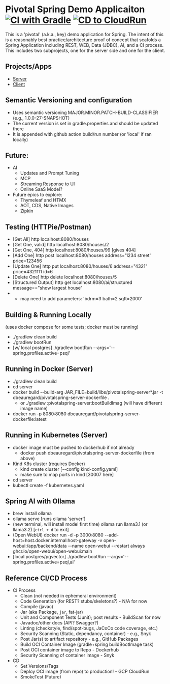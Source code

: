 # Pivotal Spring Demo Applicaiton [![CI with Gradle](https://github.com/dbeauregard/pivotalspring/actions/workflows/CI-gradle.yml/badge.svg?branch=main)](https://github.com/dbeauregard/pivotalspring/actions/workflows/CI-gradle.yml) [![CD to CloudRun](https://github.com/dbeauregard/pivotalspring/actions/workflows/CD-CloudRun.yaml/badge.svg)](https://github.com/dbeauregard/pivotalspring/actions/workflows/CD-CloudRun.yaml)
This is a 'pivotal' (a.k.a., key) demo application for Spring.
The intent of this is a reasonably best practice/architecture proof of concept that 
scafolds a Spring Application including REST, WEB, Data (JDBC), AI, and a CI process.
This includes two subprojects, one for the server side and one for the client.

## Projects/Apps
- [Server](server)
- [Client](client)

## Semantic Versioning and configuration
- Uses semantic versioning MAJOR.MINOR.PATCH-BUILD-CLASSIFIER (e.g., 1.0.0-27-SNAPSHOT)
- The current version is set in gradle.properties and should be updated there
- It is appended with github action build/run number (or 'local' if ran locally)

## Future:
- AI
    - Updates and Prompt Tuning
    - MCP
    - Streaming Response to UI
    - Online SaaS Model?
- Future epics to explore: 
    - Thymeleaf and HTMX
    - AOT, CDS, Native Images
    - Zipkin

## Testing (HTTPie/Postman)
- [Get All] http localhost:8080/houses
- [Get One, valid] http localhost:8080/houses/2
- [Get One, 404] http localhost:8080/houses/99 [gives 404]
- [Add One] http post localhost:8080/houses address='1234 street' price=123456
- [Update One] http put localhost:8080/houses/6 address="4321" price=4321111 id=6
- [Delete One] http delete localhost:8080/houses/5
- [Structured Output] http get localhost:8080/ai/structured message=="show largest house"
- * may need to add parameters: 'bdrm=3 bath=2 sqft=2000'

## Building & Running Locally
(uses docker compose for some tests; docker must be running)
- ./gradlew clean build
- ./gradlew bootRun 
- [w/ local postgres] ./gradlew bootRun --args='--spring.profiles.active=psql'

## Running in Docker (Server)
- ./gradlew clean build
- cd server
- docker build --build-arg JAR_FILE=build/libs/pivotalspring-server*.jar -t dbeauregard/pivotalspring-server-dockerfile .
    - or ./gradlew :pivotalspring-server:bootBuildImag (will have different image name)
- docker run -p 8080:8080 dbeauregard/pivotalspring-server-dockerfile:latest

## Running in Kubernetes (Server)
- docker image must be pushed to dockerhub if not already
    - docker push dbeauregard/pivotalspring-server-dockerfile (from above)
- Kind K8s cluster (requires Docker)
    - kind create cluster [--config kind-config.yaml]
    - make sure to map ports in kind [30007 here]
- cd server
- kubectl create -f kubernetes.yaml

## Spring AI with Ollama
- brew install ollama
- ollama serve [runs ollama 'server']
- (new terminal, will install model first time) ollama run llama3.1 (or llama3.2) [`ctrl + d` to exit]
- (Open WebUI) docker run -d -p 3000:8080 --add-host=host.docker.internal:host-gateway -v open-webui:/app/backend/data --name open-webui --restart always ghcr.io/open-webui/open-webui:main
- [local postgres/pgvector] ./gradlew bootRun --args='--spring.profiles.active=psql,ai'

## Reference CI/CD Process
- CI Process
    - Clean (not needed in ephemeral environment)
    - Code Generation (for REST? stubs/skeletons?) - N/A for now
    - Compile (javac)
    - Jar (aka Package, `jar`, fat-jar)
    - Unit and Component Tests (Junit); post results - BuildScan for now
    - Javadoc/other docs (API? Swagger?)
    - Linting (checkstyle, find/spot-bugs, JaCoCo code coverage, etc.)
    - Security Scanning (Static, dependancy, container) - e.g., Snyk
    - Post Jar(s) to artifact repository - e.g., GitHub Packages
    - Build OCI Container Image (gradle+spring buildBootImage task)
    - Post OCI container image to Repo - Dockerhub
    - Security Scanning of container image - Snyk
- CD
    - Set Versions/Tags
    - Deploy OCI image (from repo) to production! - GCP CloudRun
    - SmokeTest (Future)
